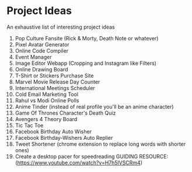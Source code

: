 # Project Ideas
An exhaustive list of interesting project ideas


1. Pop Culture Fansite (Rick & Morty, Death Note or whatever)
1. Pixel Avatar Generator
1. Online Code Compiler
1. Event Manager
1. Image Editor Webapp (Cropping and Instagram like Filters)
1. Online Drawing Board
1. T-Shirt or Stickers Purchase Site
1. Marvel Movie Release Day Counter
1. International Meetings Scheduler
1. Cold Email Marketing Tool
1. Rahul vs Modi Online Polls
1. Anime Tinder (instead of real profile you'll be an anime character)
1. Game Of Thrones Character's Death Quiz
1. Avengers 4 Theory Board
1. Tic Tac Toe
1. Facebook Birthday Auto Wisher
1. Facebook Birthday-Wishers Auto Replier
1. Tweet Shortener (chrome extension to replace long words with shorter ones)
1. Create a desktop pacer for speedreading GUIDING RESOURCE:(https://www.youtube.com/watch?v=H7h5lVSCRm4)
